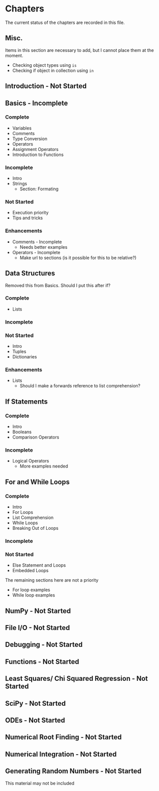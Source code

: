 # Chapters

The current status of the chapters are recorded in this file.

## Misc.

Items in this section are necessary to add, but I cannot place them at the moment.
- Checking object types using `is`
- Checking if object in collection using `in`

## Introduction - Not Started

## Basics - Incomplete

### Complete

- Variables
- Comments
- Type Conversion
- Operators
- Assignment Operators
- Introduction to Functions

### Incomplete

- Intro
- Strings
    - Section: Formating

### Not Started

- Execution priority
- Tips and tricks

### Enhancements

- Comments - Incomplete
    - Needs better examples
- Operators - Incomplete
    - Make url to sections (is it possible for this to be relative?)

## Data Structures

Removed this from Basics. Should I put this after if?

### Complete
- Lists

### Incomplete

### Not Started
- Intro
- Tuples
- Dictionaries

### Enhancements
- Lists
    - Should I make a forwards reference to list comprehension?

## If Statements

### Complete
- Intro
- Booleans
- Comparison Operators

### Incomplete
- Logical Operators
    - More examples needed

## For and While Loops

### Complete
- Intro
- For Loops
- List Comprehension
- While Loops
- Breaking Out of Loops

### Incomplete

### Not Started
- Else Statement and Loops
- Embedded Loops

The remaining sections here are not a priority
- For loop examples
- While loop examples

## NumPy - Not Started

## File I/O - Not Started

## Debugging - Not Started

## Functions - Not Started

## Least Squares/ Chi Squared Regression - Not Started

## SciPy - Not Started

## ODEs - Not Started

## Numerical Root Finding - Not Started

## Numerical Integration - Not Started

## Generating Random Numbers - Not Started

This material may not be included

